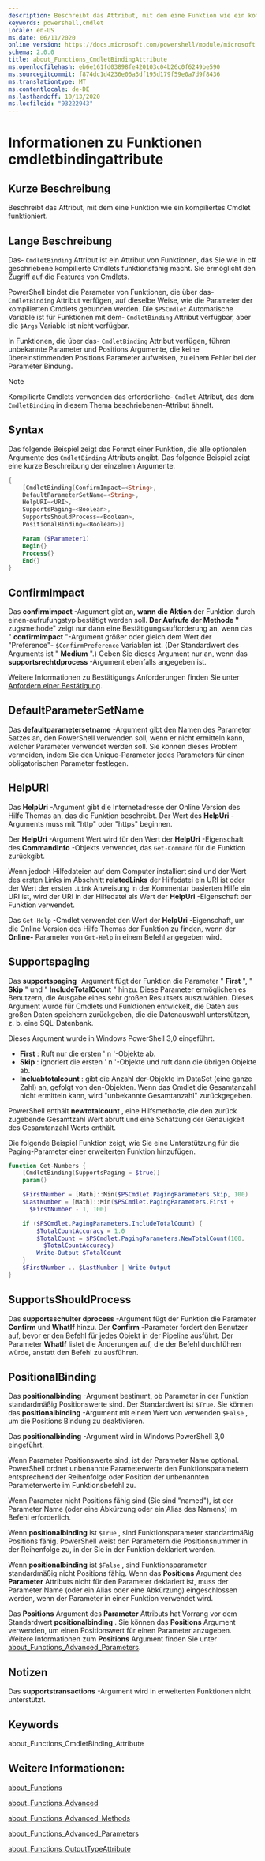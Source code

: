 ```yaml
---
description: Beschreibt das Attribut, mit dem eine Funktion wie ein kompiliertes Cmdlet funktioniert.
keywords: powershell,cmdlet
Locale: en-US
ms.date: 06/11/2020
online version: https://docs.microsoft.com/powershell/module/microsoft.powershell.core/about/about_functions_cmdletbindingattribute?view=powershell-7.1&WT.mc_id=ps-gethelp
schema: 2.0.0
title: about_Functions_CmdletBindingAttribute
ms.openlocfilehash: eb6e161fd03898fe420103c04b26c0f6249be590
ms.sourcegitcommit: f874dc1d4236e06a3df195d179f59e0a7d9f8436
ms.translationtype: MT
ms.contentlocale: de-DE
ms.lasthandoff: 10/13/2020
ms.locfileid: "93222943"
---
```

# <a name="about-functions-cmdletbindingattribute"></a>Informationen zu Funktionen cmdletbindingattribute

## <a name="short-description"></a>Kurze Beschreibung
Beschreibt das Attribut, mit dem eine Funktion wie ein kompiliertes Cmdlet funktioniert.

## <a name="long-description"></a>Lange Beschreibung

Das- `CmdletBinding` Attribut ist ein Attribut von Funktionen, das Sie wie in c# geschriebene kompilierte Cmdlets funktionsfähig macht. Sie ermöglicht den Zugriff auf die Features von Cmdlets.

PowerShell bindet die Parameter von Funktionen, die über das- `CmdletBinding` Attribut verfügen, auf dieselbe Weise, wie die Parameter der kompilierten Cmdlets gebunden werden. Die `$PSCmdlet` Automatische Variable ist für Funktionen mit dem- `CmdletBinding` Attribut verfügbar, aber die `$Args` Variable ist nicht verfügbar.

In Funktionen, die über das- `CmdletBinding` Attribut verfügen, führen unbekannte Parameter und Positions Argumente, die keine übereinstimmenden Positions Parameter aufweisen, zu einem Fehler bei der Parameter Bindung.

> [!NOTE]
> Kompilierte Cmdlets verwenden das erforderliche- `Cmdlet` Attribut, das dem `CmdletBinding` in diesem Thema beschriebenen-Attribut ähnelt.

## <a name="syntax"></a>Syntax

Das folgende Beispiel zeigt das Format einer Funktion, die alle optionalen Argumente des `CmdletBinding` Attributs angibt. Das folgende Beispiel zeigt eine kurze Beschreibung der einzelnen Argumente.

```powershell
{
    [CmdletBinding(ConfirmImpact=<String>,
    DefaultParameterSetName=<String>,
    HelpURI=<URI>,
    SupportsPaging=<Boolean>,
    SupportsShouldProcess=<Boolean>,
    PositionalBinding=<Boolean>)]

    Param ($Parameter1)
    Begin{}
    Process{}
    End{}
}
```

## <a name="confirmimpact"></a>ConfirmImpact

Das **confirmimpact** -Argument gibt an, **wann die Aktion** der Funktion durch einen-aufrufungstyp bestätigt werden soll. **Der Aufrufe der Methode "** zugsmethode" zeigt nur dann eine Bestätigungsaufforderung an, wenn das " **confirmimpact** "-Argument größer oder gleich dem Wert der "Preference"- `$ConfirmPreference` Variablen ist. (Der Standardwert des Arguments ist " **Medium** ".) Geben Sie dieses Argument nur an, wenn das **supportsrechtdprocess** -Argument ebenfalls angegeben ist.

Weitere Informationen zu Bestätigungs Anforderungen finden Sie unter [Anfordern einer Bestätigung](/powershell/scripting/developer/cmdlet/requesting-confirmation).

## <a name="defaultparametersetname"></a>DefaultParameterSetName

Das **defaultparametersetname** -Argument gibt den Namen des Parameter Satzes an, den PowerShell verwenden soll, wenn er nicht ermitteln kann, welcher Parameter verwendet werden soll. Sie können dieses Problem vermeiden, indem Sie den Unique-Parameter jedes Parameters für einen obligatorischen Parameter festlegen.

## <a name="helpuri"></a>HelpURI

Das **HelpUri** -Argument gibt die Internetadresse der Online Version des Hilfe Themas an, das die Funktion beschreibt. Der Wert des **HelpUri** -Arguments muss mit "http" oder "https" beginnen.

Der **HelpUri** -Argument Wert wird für den Wert der **HelpUri** -Eigenschaft des **CommandInfo** -Objekts verwendet, das `Get-Command` für die Funktion zurückgibt.

Wenn jedoch Hilfedateien auf dem Computer installiert sind und der Wert des ersten Links im Abschnitt **relatedLinks** der Hilfedatei ein URI ist oder der Wert der ersten `.Link` Anweisung in der Kommentar basierten Hilfe ein URI ist, wird der URI in der Hilfedatei als Wert der **HelpUri** -Eigenschaft der Funktion verwendet.

Das `Get-Help` -Cmdlet verwendet den Wert der **HelpUri** -Eigenschaft, um die Online Version des Hilfe Themas der Funktion zu finden, wenn der **Online-** Parameter von `Get-Help` in einem Befehl angegeben wird.

## <a name="supportspaging"></a>Supportspaging

Das **supportspaging** -Argument fügt der Funktion die Parameter " **First** ", " **Skip** " und " **IncludeTotalCount** " hinzu. Diese Parameter ermöglichen es Benutzern, die Ausgabe eines sehr großen Resultsets auszuwählen. Dieses Argument wurde für Cmdlets und Funktionen entwickelt, die Daten aus großen Daten speichern zurückgeben, die die Datenauswahl unterstützen, z. b. eine SQL-Datenbank.

Dieses Argument wurde in Windows PowerShell 3,0 eingeführt.

- **First** : Ruft nur die ersten ' n '-Objekte ab.
- **Skip** : ignoriert die ersten ' n '-Objekte und ruft dann die übrigen Objekte ab.
- **Incluabtotalcount** : gibt die Anzahl der-Objekte im DataSet (eine ganze Zahl) an, gefolgt von den-Objekten. Wenn das Cmdlet die Gesamtanzahl nicht ermitteln kann, wird "unbekannte Gesamtanzahl" zurückgegeben.

PowerShell enthält **newtotalcount** , eine Hilfsmethode, die den zurück zugebende Gesamtzahl Wert abruft und eine Schätzung der Genauigkeit des Gesamtanzahl Werts enthält.

Die folgende Beispiel Funktion zeigt, wie Sie eine Unterstützung für die Paging-Parameter einer erweiterten Funktion hinzufügen.

```powershell
function Get-Numbers {
    [CmdletBinding(SupportsPaging = $true)]
    param()

    $FirstNumber = [Math]::Min($PSCmdlet.PagingParameters.Skip, 100)
    $LastNumber = [Math]::Min($PSCmdlet.PagingParameters.First +
      $FirstNumber - 1, 100)

    if ($PSCmdlet.PagingParameters.IncludeTotalCount) {
        $TotalCountAccuracy = 1.0
        $TotalCount = $PSCmdlet.PagingParameters.NewTotalCount(100,
          $TotalCountAccuracy)
        Write-Output $TotalCount
    }
    $FirstNumber .. $LastNumber | Write-Output
}
```

## <a name="supportsshouldprocess"></a>SupportsShouldProcess

Das **supportsschulter dprocess** -Argument fügt der Funktion die Parameter **Confirm** und **WhatIf** hinzu. Der **Confirm** -Parameter fordert den Benutzer auf, bevor er den Befehl für jedes Objekt in der Pipeline ausführt. Der Parameter **WhatIf** listet die Änderungen auf, die der Befehl durchführen würde, anstatt den Befehl zu ausführen.

## <a name="positionalbinding"></a>PositionalBinding

Das **positionalbinding** -Argument bestimmt, ob Parameter in der Funktion standardmäßig Positionswerte sind. Der Standardwert ist `$True`. Sie können das **positionalbinding** -Argument mit einem Wert von verwenden `$False` , um die Positions Bindung zu deaktivieren.

Das **positionalbinding** -Argument wird in Windows PowerShell 3,0 eingeführt.

Wenn Parameter Positionswerte sind, ist der Parameter Name optional.
PowerShell ordnet unbenannte Parameterwerte den Funktionsparametern entsprechend der Reihenfolge oder Position der unbenannten Parameterwerte im Funktionsbefehl zu.

Wenn Parameter nicht Positions fähig sind (Sie sind "named"), ist der Parameter Name (oder eine Abkürzung oder ein Alias des Namens) im Befehl erforderlich.

Wenn **positionalbinding** ist `$True` , sind Funktionsparameter standardmäßig Positions fähig. PowerShell weist den Parametern die Positionsnummer in der Reihenfolge zu, in der Sie in der Funktion deklariert werden.

Wenn **positionalbinding** ist `$False` , sind Funktionsparameter standardmäßig nicht Positions fähig. Wenn das **Positions** Argument des **Parameter** Attributs nicht für den Parameter deklariert ist, muss der Parameter Name (oder ein Alias oder eine Abkürzung) eingeschlossen werden, wenn der Parameter in einer Funktion verwendet wird.

Das **Positions** Argument des **Parameter** Attributs hat Vorrang vor dem Standardwert **positionalbinding** . Sie können das **Positions** Argument verwenden, um einen Positionswert für einen Parameter anzugeben. Weitere Informationen zum **Positions** Argument finden Sie unter [about_Functions_Advanced_Parameters](about_Functions_Advanced_Parameters.md).

## <a name="notes"></a>Notizen

Das **supportstransactions** -Argument wird in erweiterten Funktionen nicht unterstützt.

## <a name="keywords"></a>Keywords

about_Functions_CmdletBinding_Attribute

## <a name="see-also"></a>Weitere Informationen:

[about_Functions](about_Functions.md)

[about_Functions_Advanced](about_Functions_Advanced.md)

[about_Functions_Advanced_Methods](about_Functions_Advanced_Methods.md)

[about_Functions_Advanced_Parameters](about_Functions_Advanced_Parameters.md)

[about_Functions_OutputTypeAttribute](about_Functions_OutputTypeAttribute.md)
